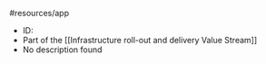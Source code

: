#resources/app 

* ID: 
* Part of the [[Infrastructure roll-out and delivery Value Stream]]
* No description found